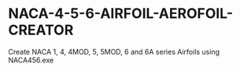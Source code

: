 # NACA-4-5-6-AIRFOIL-AEROFOIL-CREATOR
Create NACA 1, 4, 4MOD, 5, 5MOD, 6 and 6A series Airfoils using NACA456.exe
